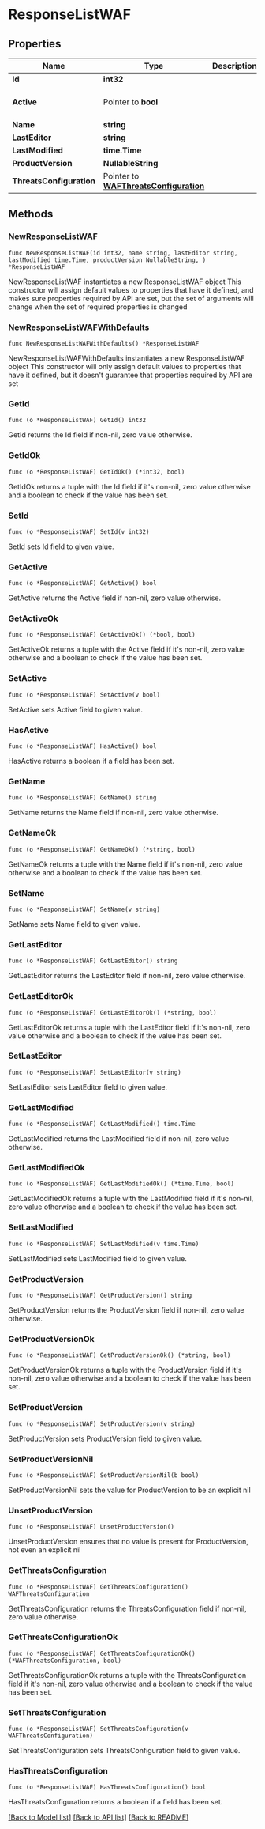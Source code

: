 # ResponseListWAF

## Properties

Name | Type | Description | Notes
------------ | ------------- | ------------- | -------------
**Id** | **int32** |  | [readonly] 
**Active** | Pointer to **bool** |  | [optional] [default to true]
**Name** | **string** |  | 
**LastEditor** | **string** |  | [readonly] 
**LastModified** | **time.Time** |  | [readonly] 
**ProductVersion** | **NullableString** |  | [readonly] 
**ThreatsConfiguration** | Pointer to [**WAFThreatsConfiguration**](WAFThreatsConfiguration.md) |  | [optional] 

## Methods

### NewResponseListWAF

`func NewResponseListWAF(id int32, name string, lastEditor string, lastModified time.Time, productVersion NullableString, ) *ResponseListWAF`

NewResponseListWAF instantiates a new ResponseListWAF object
This constructor will assign default values to properties that have it defined,
and makes sure properties required by API are set, but the set of arguments
will change when the set of required properties is changed

### NewResponseListWAFWithDefaults

`func NewResponseListWAFWithDefaults() *ResponseListWAF`

NewResponseListWAFWithDefaults instantiates a new ResponseListWAF object
This constructor will only assign default values to properties that have it defined,
but it doesn't guarantee that properties required by API are set

### GetId

`func (o *ResponseListWAF) GetId() int32`

GetId returns the Id field if non-nil, zero value otherwise.

### GetIdOk

`func (o *ResponseListWAF) GetIdOk() (*int32, bool)`

GetIdOk returns a tuple with the Id field if it's non-nil, zero value otherwise
and a boolean to check if the value has been set.

### SetId

`func (o *ResponseListWAF) SetId(v int32)`

SetId sets Id field to given value.


### GetActive

`func (o *ResponseListWAF) GetActive() bool`

GetActive returns the Active field if non-nil, zero value otherwise.

### GetActiveOk

`func (o *ResponseListWAF) GetActiveOk() (*bool, bool)`

GetActiveOk returns a tuple with the Active field if it's non-nil, zero value otherwise
and a boolean to check if the value has been set.

### SetActive

`func (o *ResponseListWAF) SetActive(v bool)`

SetActive sets Active field to given value.

### HasActive

`func (o *ResponseListWAF) HasActive() bool`

HasActive returns a boolean if a field has been set.

### GetName

`func (o *ResponseListWAF) GetName() string`

GetName returns the Name field if non-nil, zero value otherwise.

### GetNameOk

`func (o *ResponseListWAF) GetNameOk() (*string, bool)`

GetNameOk returns a tuple with the Name field if it's non-nil, zero value otherwise
and a boolean to check if the value has been set.

### SetName

`func (o *ResponseListWAF) SetName(v string)`

SetName sets Name field to given value.


### GetLastEditor

`func (o *ResponseListWAF) GetLastEditor() string`

GetLastEditor returns the LastEditor field if non-nil, zero value otherwise.

### GetLastEditorOk

`func (o *ResponseListWAF) GetLastEditorOk() (*string, bool)`

GetLastEditorOk returns a tuple with the LastEditor field if it's non-nil, zero value otherwise
and a boolean to check if the value has been set.

### SetLastEditor

`func (o *ResponseListWAF) SetLastEditor(v string)`

SetLastEditor sets LastEditor field to given value.


### GetLastModified

`func (o *ResponseListWAF) GetLastModified() time.Time`

GetLastModified returns the LastModified field if non-nil, zero value otherwise.

### GetLastModifiedOk

`func (o *ResponseListWAF) GetLastModifiedOk() (*time.Time, bool)`

GetLastModifiedOk returns a tuple with the LastModified field if it's non-nil, zero value otherwise
and a boolean to check if the value has been set.

### SetLastModified

`func (o *ResponseListWAF) SetLastModified(v time.Time)`

SetLastModified sets LastModified field to given value.


### GetProductVersion

`func (o *ResponseListWAF) GetProductVersion() string`

GetProductVersion returns the ProductVersion field if non-nil, zero value otherwise.

### GetProductVersionOk

`func (o *ResponseListWAF) GetProductVersionOk() (*string, bool)`

GetProductVersionOk returns a tuple with the ProductVersion field if it's non-nil, zero value otherwise
and a boolean to check if the value has been set.

### SetProductVersion

`func (o *ResponseListWAF) SetProductVersion(v string)`

SetProductVersion sets ProductVersion field to given value.


### SetProductVersionNil

`func (o *ResponseListWAF) SetProductVersionNil(b bool)`

 SetProductVersionNil sets the value for ProductVersion to be an explicit nil

### UnsetProductVersion
`func (o *ResponseListWAF) UnsetProductVersion()`

UnsetProductVersion ensures that no value is present for ProductVersion, not even an explicit nil
### GetThreatsConfiguration

`func (o *ResponseListWAF) GetThreatsConfiguration() WAFThreatsConfiguration`

GetThreatsConfiguration returns the ThreatsConfiguration field if non-nil, zero value otherwise.

### GetThreatsConfigurationOk

`func (o *ResponseListWAF) GetThreatsConfigurationOk() (*WAFThreatsConfiguration, bool)`

GetThreatsConfigurationOk returns a tuple with the ThreatsConfiguration field if it's non-nil, zero value otherwise
and a boolean to check if the value has been set.

### SetThreatsConfiguration

`func (o *ResponseListWAF) SetThreatsConfiguration(v WAFThreatsConfiguration)`

SetThreatsConfiguration sets ThreatsConfiguration field to given value.

### HasThreatsConfiguration

`func (o *ResponseListWAF) HasThreatsConfiguration() bool`

HasThreatsConfiguration returns a boolean if a field has been set.


[[Back to Model list]](../README.md#documentation-for-models) [[Back to API list]](../README.md#documentation-for-api-endpoints) [[Back to README]](../README.md)


